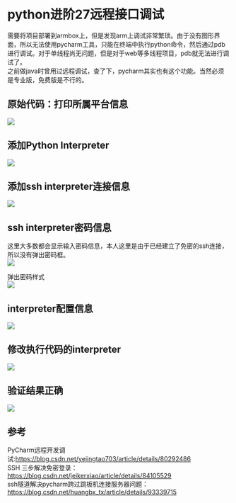 # python进阶27远程接口调试
需要将项目部署到armbox上，但是发现arm上调试非常繁琐。由于没有图形界面，所以无法使用pycharm工具，只能在终端中执行python命令，然后通过pdb进行调试。对于单线程尚无问题，但是对于web等多线程项目，pdb就无法进行调试了。  
之前做java时曾用过远程调试，查了下，pycharm其实也有这个功能。当然必须是专业版，免费版是不行的。  

## 原始代码：打印所属平台信息  
![](_v_images/20200907212820542_2073497232.png)  

## 添加Python Interpreter  
![](_v_images/20200907212909177_935270107.png)  

## 添加ssh interpreter连接信息   
![](_v_images/20200907213015067_226535770.png)  

## ssh interpreter密码信息  
这里大多数都会显示输入密码信息，本人这里是由于已经建立了免密的ssh连接，所以没有弹出密码框。  
![](_v_images/20200907213346683_1710582529.png)  

弹出密码样式  
![](_v_images/20200907214539917_1222010010.png)  

## interpreter配置信息  
![](_v_images/20200907215106544_6011886.png)  

## 修改执行代码的interpreter   
![](_v_images/20200907213917852_589214063.png)  

## 验证结果正确  
![](_v_images/20200907214126694_222326212.png)  


## 参考
PyCharm远程开发调试:https://blog.csdn.net/yejingtao703/article/details/80292486  
SSH 三步解决免密登录：https://blog.csdn.net/jeikerxiao/article/details/84105529  
ssh隧道解决pycharm跨过跳板机连接服务器问题：https://blog.csdn.net/huangbx_tx/article/details/93339715  